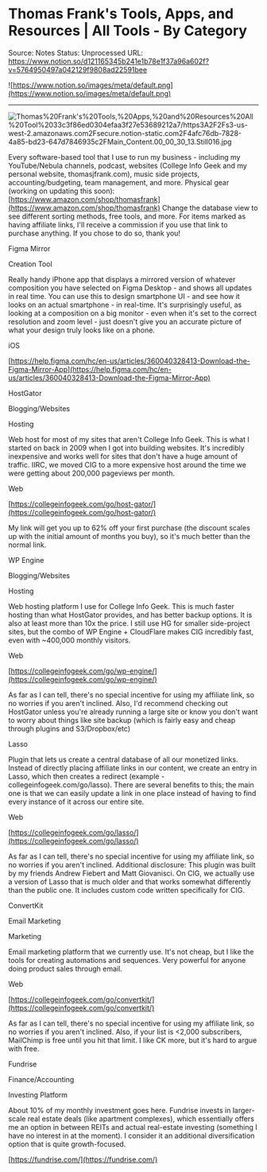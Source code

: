 # Thomas Frank's Tools, Apps, and Resources | All Tools - By Category

Source: Notes
Status: Unprocessed
URL: https://www.notion.so/d121165345b241e1b78e1f37a96a602f?v=5764950497a042129f9808ad22591bee

![https://www.notion.so/images/meta/default.png](https://www.notion.so/images/meta/default.png)

---

![Thomas%20Frank's%20Tools,%20Apps,%20and%20Resources%20All%20Tool%2033c3f86ed0304efaa3f27e53689212a7/https3A2F2Fs3-us-west-2.amazonaws.com2Fsecure.notion-static.com2F4afc76db-7828-4a85-bd23-647d7846935c2FMain_Content.00_00_30_13.Still016.jpg](Thomas%20Frank's%20Tools,%20Apps,%20and%20Resources%20All%20Tool%2033c3f86ed0304efaa3f27e53689212a7/https3A2F2Fs3-us-west-2.amazonaws.com2Fsecure.notion-static.com2F4afc76db-7828-4a85-bd23-647d7846935c2FMain_Content.00_00_30_13.Still016.jpg)

Every software-based tool that I use to run my business - including my YouTube/Nebula channels, podcast, websites (College Info Geek and my personal website, thomasjfrank.com), music side projects, accounting/budgeting, team management, and more. Physical gear (working on updating this soon): [https://www.amazon.com/shop/thomasfrank](https://www.amazon.com/shop/thomasfrank) Change the database view to see different sorting methods, free tools, and more. For items marked as having affiliate links, I'll receive a commission if you use that link to purchase anything. If you chose to do so, thank you!

Figma Mirror

Creation Tool

Really handy iPhone app that displays a mirrored version of whatever composition you have selected on Figma Desktop - and shows all updates in real time. You can use this to design smartphone UI - and see how it looks on an actual smartphone - in real-time. It's surprisingly useful, as looking at a composition on a big monitor - even when it's set to the correct resolution and zoom level - just doesn't give you an accurate picture of what your design truly looks like on a phone.

iOS

[https://help.figma.com/hc/en-us/articles/360040328413-Download-the-Figma-Mirror-App](https://help.figma.com/hc/en-us/articles/360040328413-Download-the-Figma-Mirror-App)

HostGator

Blogging/Websites

Hosting

Web host for most of my sites that aren't College Info Geek. This is what I started on back in 2009 when I got into building websites. It's incredibly inexpensive and works well for sites that don't have a huge amount of traffic. IIRC, we moved CIG to a more expensive host around the time we were getting about 200,000 pageviews per month.

Web

[https://collegeinfogeek.com/go/host-gator/](https://collegeinfogeek.com/go/host-gator/)

My link will get you up to 62% off your first purchase (the discount scales up with the initial amount of months you buy), so it's much better than the normal link.

WP Engine

Blogging/Websites

Hosting

Web hosting platform I use for College Info Geek. This is much faster hosting than what HostGator provides, and has better backup options. It is also at least more than 10x the price. I still use HG for smaller side-project sites, but the combo of WP Engine + CloudFlare makes CIG incredibly fast, even with ~400,000 monthly visitors.

Web

[https://collegeinfogeek.com/go/wp-engine/](https://collegeinfogeek.com/go/wp-engine/)

As far as I can tell, there's no special incentive for using my affiliate link, so no worries if you aren't inclined. Also, I'd recommend checking out HostGator unless you're already running a large site or know you don't want to worry about things like site backup (which is fairly easy and cheap through plugins and S3/Dropbox/etc)

Lasso

Plugin that lets us create a central database of all our monetized links. Instead of directly placing affiliate links in our content, we create an entry in Lasso, which then creates a redirect (example - collegeinfogeek.com/go/lasso). There are several benefits to this; the main one is that we can easily update a link in one place instead of having to find every instance of it across our entire site.

Web

[https://collegeinfogeek.com/go/lasso/](https://collegeinfogeek.com/go/lasso/)

As far as I can tell, there's no special incentive for using my affiliate link, so no worries if you aren't inclined. Additional disclosure: This plugin was built by my friends Andrew Fiebert and Matt Giovanisci. On CIG, we actually use a version of Lasso that is much older and that works somewhat differently than the public one. It includes custom code written specifically for CIG.

ConvertKit

Email Marketing

Marketing

Email marketing platform that we currently use. It's not cheap, but I like the tools for creating automations and sequences. Very powerful for anyone doing product sales through email.

Web

[https://collegeinfogeek.com/go/convertkit/](https://collegeinfogeek.com/go/convertkit/)

As far as I can tell, there's no special incentive for using my affiliate link, so no worries if you aren't inclined. Also, if your list is <2,000 subscribers, MailChimp is free until you hit that limit. I like CK more, but it's hard to argue with free.

Fundrise

Finance/Accounting

Investing Platform

About 10% of my monthly investment goes here. Fundrise invests in larger-scale real estate deals (like apartment complexes), which essentially offers me an option in between REITs and actual real-estate investing (something I have no interest in at the moment). I consider it an additional diversification option that is quite growth-focused.

[https://fundrise.com/](https://fundrise.com/)